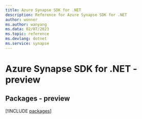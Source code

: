 ```yaml
---
title: Azure Synapse SDK for .NET
description: Reference for Azure Synapse SDK for .NET
author: wonner
ms.author: wanyang
ms.data: 02/07/2023
ms.topic: reference
ms.devlang: dotnet
ms.service: synapse
---
```

# Azure Synapse SDK for .NET - preview
## Packages - preview
[!INCLUDE [packages](synapse-index.md)]